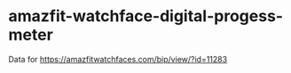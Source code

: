 # amazfit-watchface-digital-progess-meter
Data for https://amazfitwatchfaces.com/bip/view/?id=11283 
